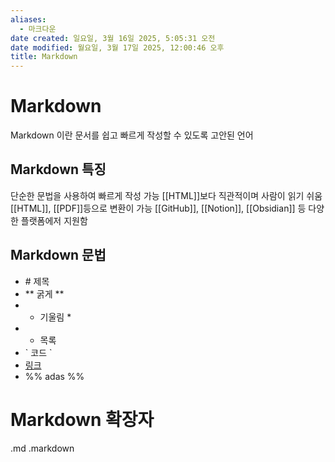 ```yaml
---
aliases:
  - 마크다운
date created: 일요일, 3월 16일 2025, 5:05:31 오전
date modified: 월요일, 3월 17일 2025, 12:00:46 오후
title: Markdown
---
```


# Markdown

Markdown 이란 문서를 쉽고 빠르게 작성할 수 있도록 고안된 언어

## Markdown 특징

단순한 문법을 사용하여 빠르게 작성 가능
[[HTML]]보다 직관적이며 사람이 읽기 쉬움
[[HTML]], [[PDF]]등으로 변환이 가능
[[GitHub]], [[Notion]], [[Obsidian]] 등 다양한 플랫폼에저 지원함

## Markdown 문법

- \# 제목
- ** 굵게 **
- - 기울림 *
- - 목록
- \` 코드 \`
- [링크](google.com)
- %% adas  %%
# Markdown 확장자

.md
.markdown
